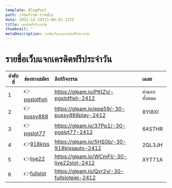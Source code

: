 ```yaml
---
template: BlogPost
path: /newfree-credis
date: 2022-12-24T21:04:53.137Z
title: เครดิตฟรีประจำวัน
thumbnail: ''
metaDescription: รายชื่อเว็บแจกเครดิตฟรีประจำวัน
---
```


# รายชื่อเว็บแจกเครดิตฟรีประจำวัน  
| ลำดับที่ | ช่องทางสมัคร | ลิงก์กิจกรรม | เฉลย |
| ---- | ---- | :---- | :---- |
| 1 |👉[pgslotfish](https://game.pgslot.fish/register?token=GYkVqDfybrYTbvmX)| https://gleam.io/PKtZv/-pgslotfish-2412 | คำตอบทั้งหมด |
| 2 |👉[pussy888](https://group-other.s3.ap-southeast-1.amazonaws.com/psplay/index.html?token=kgmwhopbr9NBIZDn) |https://gleam.io/epa59/-30-pussy888play-2412 | 8YI8XI |
| 3 |👉[pgslot77](https://group-au.s3.ap-southeast-1.amazonaws.com/pgsau/index.html?token=ldyjpjIyD7U0vLMx) | https://gleam.io/37Pp1/-30-pgslot77-2412 | 6ASTHR |
| 4 |👉[918kiss](https://group-au.s3.ap-southeast-1.amazonaws.com/kissau/index.html?token=3pinqdM21SRlOHzJ) | https://gleam.io/5HS0b/-30-918kissauto-2412 | 2QL3JH |
| 5 |👉[live22](https://grorp-ab.s3.ap-southeast-1.amazonaws.com/live/index.html?token=vD7UFUejwy7jGHFC) | https://gleam.io/WCmFI/-30-live22slot-2412 | XYT71A | 
| 6 |👉[fullslot](https://member.fullsloteiei.com/) | https://gleam.io/Qvr2v/-30-fullsloteiei-2412 |